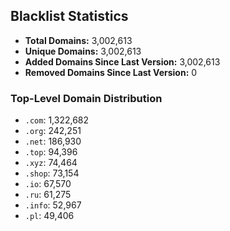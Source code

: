 ## Blacklist Statistics

- **Total Domains:** 3,002,613
- **Unique Domains:** 3,002,613
- **Added Domains Since Last Version:** 3,002,613
- **Removed Domains Since Last Version:** 0

### Top-Level Domain Distribution

-  `.com`: 1,322,682
-  `.org`: 242,251
-  `.net`: 186,930
-  `.top`: 94,396
-  `.xyz`: 74,464
-  `.shop`: 73,154
-  `.io`: 67,570
-  `.ru`: 61,275
-  `.info`: 52,967
-  `.pl`: 49,406
